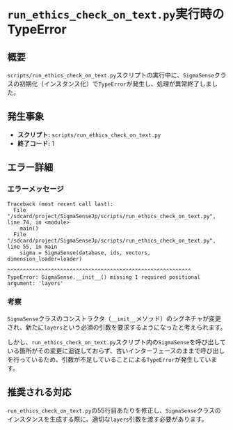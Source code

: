 # `run_ethics_check_on_text.py`実行時のTypeError

## 概要
`scripts/run_ethics_check_on_text.py`スクリプトの実行中に、`SigmaSense`クラスの初期化（インスタンス化）で`TypeError`が発生し、処理が異常終了しました。

## 発生事象
- **スクリプト:** `scripts/run_ethics_check_on_text.py`
- **終了コード:** 1

## エラー詳細

### エラーメッセージ
```
Traceback (most recent call last):
  File "/sdcard/project/SigmaSenseJp/scripts/run_ethics_check_on_text.py", line 74, in <module>
    main()
  File "/sdcard/project/SigmaSenseJp/scripts/run_ethics_check_on_text.py", line 55, in main
    sigma = SigmaSense(database, ids, vectors, dimension_loader=loader)
            ^^^^^^^^^^^^^^^^^^^^^^^^^^^^^^^^^^^^^^^^^^^^^^^^^^^^^^^^^^^
TypeError: SigmaSense.__init__() missing 1 required positional argument: 'layers'
```

### 考察
`SigmaSense`クラスのコンストラクタ（`__init__`メソッド）のシグネチャが変更され、新たに`layers`という必須の引数を要求するようになったと考えられます。

しかし、`run_ethics_check_on_text.py`スクリプト内の`SigmaSense`を呼び出している箇所がその変更に追従しておらず、古いインターフェースのままで呼び出しを行っているため、引数が不足していることによる`TypeError`が発生しています。

## 推奨される対応
`run_ethics_check_on_text.py`の55行目あたりを修正し、`SigmaSense`クラスのインスタンスを生成する際に、適切な`layers`引数を渡す必要があります。
